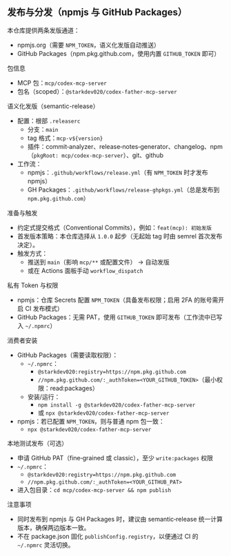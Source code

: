 ## 发布与分发（npmjs 与 GitHub Packages）

本仓库提供两条发版通道：

- npmjs.org（需要 `NPM_TOKEN`，语义化发版自动推送）
- GitHub Packages（npm.pkg.github.com，使用内置 `GITHUB_TOKEN` 即可）

包信息

- MCP 包：`mcp/codex-mcp-server`
- 包名（scoped）：`@starkdev020/codex-father-mcp-server`

语义化发版（semantic-release）

- 配置：根部 `.releaserc`
  - 分支：`main`
  - tag 格式：`mcp-v${version}`
  - 插件：commit‑analyzer、release‑notes‑generator、changelog、npm（`pkgRoot: mcp/codex-mcp-server`）、git、github
- 工作流：
  - npmjs：`.github/workflows/release.yml`（有 `NPM_TOKEN` 时才发布 npmjs）
  - GH Packages：`.github/workflows/release-ghpkgs.yml`（总是发布到
    `npm.pkg.github.com`）

准备与触发

- 约定式提交格式（Conventional Commits），例如：`feat(mcp): 初始发版`
- 首发版本策略：本仓库选择从 `1.0.0`
  起步（无起始 tag 时由 semrel 首次发布决定）。
- 触发方式：
  - 推送到 `main`（影响 `mcp/**` 或配置文件） → 自动发版
  - 或在 Actions 面板手动 `workflow_dispatch`

私有 Token 与权限

- npmjs：仓库 Secrets 配置
  `NPM_TOKEN`（具备发布权限；启用 2FA 的账号需开启 CI 发布模式）
- GitHub Packages：无需 PAT，使用 `GITHUB_TOKEN` 即可发布（工作流中已写入
  `~/.npmrc`）

消费者安装

- GitHub Packages（需要读取权限）：
  - `~/.npmrc`：
    - `@starkdev020:registry=https://npm.pkg.github.com`
    - `//npm.pkg.github.com/:_authToken=<YOUR_GITHUB_TOKEN>`（最小权限：read:packages）
  - 安装/运行：
    - `npm install -g @starkdev020/codex-father-mcp-server`
    - 或 `npx @starkdev020/codex-father-mcp-server`
- npmjs：若已配置 `NPM_TOKEN`，则与普通 npm 包一致：
  - `npx @starkdev020/codex-father-mcp-server`

本地测试发布（可选）

- 申请 GitHub PAT（fine‑grained 或 classic），至少 `write:packages` 权限
- `~/.npmrc`：
  - `@starkdev020:registry=https://npm.pkg.github.com`
  - `//npm.pkg.github.com/:_authToken=<YOUR_GITHUB_PAT>`
- 进入包目录：`cd mcp/codex-mcp-server && npm publish`

注意事项

- 同时发布到 npmjs 与 GH
  Packages 时，建议由 semantic‑release 统一计算版本，确保两边版本一致。
- 不在 package.json 固化 `publishConfig.registry`，以便通过 CI 的 `~/.npmrc`
  灵活切换。
